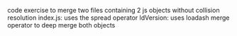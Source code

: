 code exercise to merge two files containing 2 js objects without collision resolution 
index.js: uses the spread operator
ldVersion: uses loadash merge operator to deep merge both objects